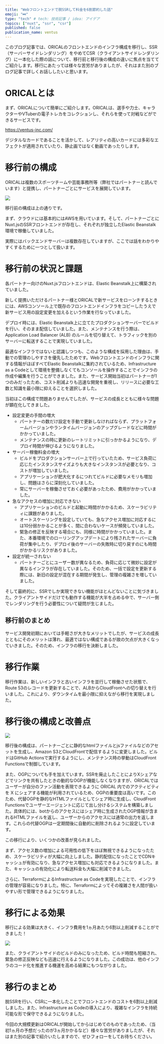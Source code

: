```yaml
---
title: "Webフロントエンドで脱SSRして料金を6割節約した話"
emoji: "⏭️"
type: "tech" # tech: 技術記事 / idea: アイデア
topics: ["nuxt", "ssr", "csr"]
published: false
publication_name: ventus
---
```



このブログ記事では、ORICALのフロントエンドのインフラ構成を移行し、SSR（サーバーサイドレンダリング）をやめてCSR（クライアントサイドレンダリング）に一本化した際の話について、移行前と移行後の構成の違いに焦点を当ててご紹介します。移行にあたっては様々な苦労がありましたが、それはまた別のブログ記事で詳しくお話ししたいと思います。

# ORICALとは

まず、ORICALについて簡単にご紹介します。ORICALは、選手や力士、キャラクターやVTuberの電子トレカをコレクションし、それらを使って対戦などができるサービスです。

https://ventus-inc.com/ 

デジタルなカードであることを活かして、レアリティの高いカードには多彩なエフェクトが適用されていたり、静止画ではなく動画であったりします。

# 移行前の構成

ORICALは複数のスポーツチームや芸能事務所等（弊社ではパートナーと読んでいます）と提携し、パートナーごとにサービスを展開しています。

![](/images/spa-ventus-before.png)

移行前の構成は上の通りです。

まず、クラウドには基本的にはAWSを用いています。そして、パートナーごとにNuxt.jsのSSRフロントエンドが存在し、それぞれが独立したElastic Beanstalk環境で稼働していました。

実際にはバックエンドサーバーは複数存在していますが、ここでは話をわかりやすくするために一つとして扱います。

# 移行前の状況と課題

各パートナー向けのNuxt.jsフロントエンドは、Elastic Beanstalk上に構築されていました。

新しく提携いただけるパートナー様とORICALで新サービスをローンチするときには、AWSコンソール上で既存のフロントエンドインフラをコピーしたうえで新サービス用の設定変更を加えるという作業を行なっていました。

デプロイ時には、Elastic Beanstalk上に立てたプロダクションサーバーでビルドを行い、そのまま配信していました。また、メンテナンスを行う際は、Application Load Balancer (ALB) のルールを切り替えて、トラフィックを別のサーバーに転送することで実現していました。

最適なインフラではないと認識しつつも、このような構成を採用した理由は、手動での管理のしやすさを優先したためです。Webフロントエンドのインフラに関する情報がほぼすべてElastic Beanstalkに集約されているため、Infrastructure as a Codeとして環境を整備しなくてもコンソールを操作することでインフラの作成や編集を行うことができました。また、サービス開始当初はパートナーが1つのみだったため、コスト削減よりも迅速な開発を重視し、リリースに必要な工数と知識を最小限に抑えることを選択しました。

当初はこの構成で問題ありませんでしたが、サービスの成長とともに様々な問題が顕在化してきました。

- 設定変更の手間の増大
    - パートナーの数だけ設定を手動で更新しなければならず、プラットフォームバージョンやランタイムバージョンのアップグレードなどに時間がかかっていました。
    - メンテナンスの時に更新のレートリミットに引っかかるようになり、デプロイ時間が伸びるようになりました。
- サーバー稼働料金の増大
    - ビルドをプロダクションサーバー上で行っていたため、サービス負荷に応じたインスタンスサイズよりも大きなインスタンスが必要となり、コストが増加していました。
    - アプリケーションが肥大化するにつれてビルドに必要なメモリも増加し、問題はさらに深刻化していました。
    - 常にサーバーを稼働させておく必要があったため、費用がかかっていました。
- 急なアクセスの増加に対応できない
    - アプリケーションのビルドと起動に時間がかかるため、スケーラビリティに課題がありました。
    - オートスケーリングを設定していても、急なアクセス増加に対応するには10分弱かかることが多く、間に合わないケースが頻発していました。
    - 緊急の修正を反映する場合にも、同様に時間がかかっていました。また、本番環境でのローリングアップデートにより残されたサーバーに負荷が集中したり、デプロイ後のサーバーの失敗時に切り戻すのにも時間がかかるリスクがありました。
- 設定が統一されない
    - パートナーごとにユーザー数が異なるため、負荷に応じて微妙に設定が異なるインフラが存在していました。そのため、一括で設定を更新する際には、新旧の設定が混在する期間が発生し、管理の複雑さを増していました。

そして最終的に、SSRでしか実現できない機能がほとんどないことに気づきました。クライアントサイドだけでも動作する機能が大半を占める中で、サーバー側でレンダリングを行う必要性について疑問が生じました。

## 移行前のまとめ

サービス開発初期においては手軽さが大きなメリットでしたが、サービスの成長とともにそのメリットは薄れ、最適ではない構成であるが故の欠点が大きくなっていきました。そのため、インフラの移行を決断しました。

# 移行作業

移行作業は、新しいインフラと古いインフラを並行して稼働させた状態で、Route 53のレコードを更新することで、ALBからCloudFrontへの切り替えを行いました。これにより、ダウンタイムを最小限に抑えながら移行を実現しました。

# 移行後の構成と改善点

![](/images/spa-ventus-after.png)

移行後の構成は、パートナーごとに静的なhtmlファイルとjsファイルなどのアセットを生成し、Amazon S3とCloudFrontで配信するように変更しました。ビルドはGitHub Actionsで実行するようにし、メンテナンス時の挙動はCloudFront Functionsで制御しています。

また、OGPについても手を加えています。SSRを廃止したことによりXシェアなどでリンクを共有したときの動的なOGPが機能しなくなりますが、ORICALではユーザーが自分のファン活動を表現できるように ORICAL 内でのアクティビティを X にシェアする機能が利用されているため、OGPの重要度は高いです。このため、代替OGPを静的なHTMLファイルとしてシェア時に生成し、CloudFront Functionsでユーザーエージェントに応じて出し分けるシステムを構築しました。具体的には、botからのアクセスにはシェア時に生成されたOGP情報が含まれるHTMLファイルを返し、ユーザーからのアクセスには通常の出力を返します。これらの代替OGPは一定期間後に自動的に削除されるように設定しています。

この移行により、いくつかの改善が見られました。

まず、アクセス数の増加による可用性の低下をほぼ無視できるようになったため、スケーラビリティが大幅に向上しました。静的配信になったことでCDNキャッシュが有効になり、急なアクセス増加にも対応できるようになりました。また、キャッシュの有効化により転送料金も大幅に削減できました。

さらに、TerraformによるInfrastructure as Codeを実現したことで、インフラの管理が容易になりました。特に、Terraformによってその複雑さを人間が扱いやすい形で管理できるようになりました。

# 移行による効果

移行による効果は大きく、インフラ費用を1ヵ月あたり6割以上削減することができました！

![](/images/spa-ventus-billing-change.png)

また、クライアントサイドのビルドのみになったため、ビルド時間も短縮され、緊急の修正反映なども迅速に行えるようになりました。この成功は、他のインフラのコード化を推進する機運を高める結果にもつながりました。

# 移行のまとめ

脱SSRを行い、CSRに一本化したことでフロントエンドのコストを6割以上削減しました。また、Infrastructure as Codeの導入により、複雑なインフラを持続可能な形で保守できるようになりました。

今回の大規模更新はORICALが開始してからはじめてのものであったため、（当初1ヵ月の予想だったのが3ヵ月かかるなど）様々な苦労がありましたが、それはまた別の記事で紹介いたしますので、ぜひフォローをしてお待ちください。
